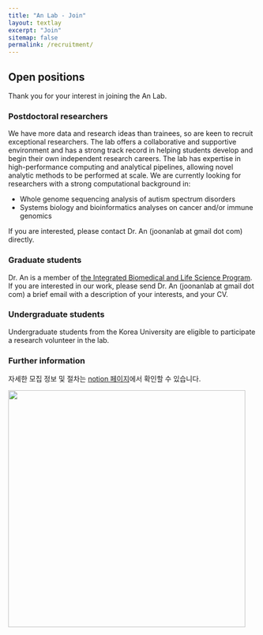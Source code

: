 ```yaml
---
title: "An Lab - Join"
layout: textlay
excerpt: "Join"
sitemap: false
permalink: /recruitment/
---
```


## Open positions

Thank you for your interest in joining the An Lab.

### Postdoctoral researchers

We have more data and research ideas than trainees, so are keen to recruit exceptional researchers. The lab offers a collaborative and supportive environment and has a strong track record in helping students develop and begin their own independent research careers. The lab has expertise in high-performance computing and analytical pipelines, allowing novel analytic methods to be performed at scale. We are currently looking for researchers with a strong computational background in:

- Whole genome sequencing analysis of autism spectrum disorders
- Systems biology and bioinformatics analyses on cancer and/or immune genomics 

If you are interested, please contact Dr. An (joonanlab at gmail dot com) directly.

### Graduate students

Dr. An is a member of [the Integrated Biomedical and Life Science Program](https://chs.korea.ac.kr/chs/grad/lifefusion_1.do). If you are interested in our work, please send Dr. An (joonanlab at gmail dot com) a brief email with a description of your interests, and your CV.

### Undergraduate students

Undergraduate students from the Korea University are eligible to participate a research volunteer in the lab.

### Further information

자세한 모집 정보 및 절차는 [notion 페이지](https://joonanlab.notion.site/e061f5837a4747a8a125714bd984046a)에서 확인할 수 있습니다. 



<img src="{{ site.url }}{{ site.baseurl }}/images/teampic/labphoto_20210402.jpg" style="width: 480px">
